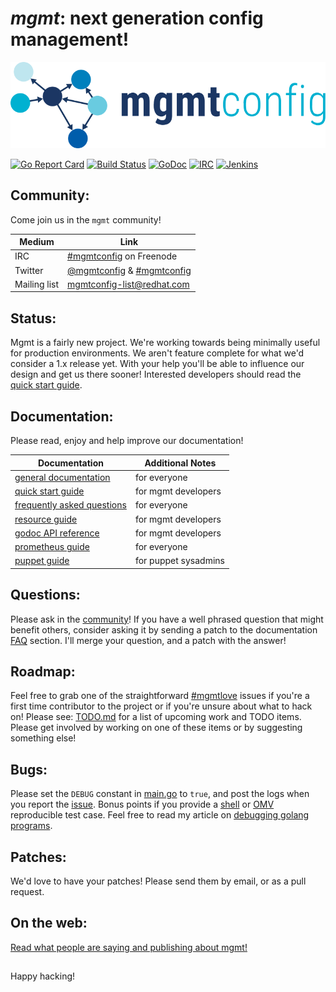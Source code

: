 # *mgmt*: next generation config management!

[![mgmt!](art/mgmt.png)](art/)

[![Go Report Card](https://goreportcard.com/badge/github.com/purpleidea/mgmt?style=flat-square)](https://goreportcard.com/report/github.com/purpleidea/mgmt)
[![Build Status](https://img.shields.io/travis/purpleidea/mgmt/master.svg?style=flat-square)](http://travis-ci.org/purpleidea/mgmt)
[![GoDoc](https://img.shields.io/badge/godoc-reference-5272B4.svg?style=flat-square)](https://godoc.org/github.com/purpleidea/mgmt)
[![IRC](https://img.shields.io/badge/irc-%23mgmtconfig-brightgreen.svg?style=flat-square)](https://webchat.freenode.net/?channels=#mgmtconfig)
[![Jenkins](https://img.shields.io/badge/jenkins-status-brightgreen.svg?style=flat-square)](https://ci.centos.org/job/purpleidea-mgmt/)

## Community:
Come join us in the `mgmt` community!

| Medium | Link |
|---|---|
| IRC | [#mgmtconfig](https://webchat.freenode.net/?channels=#mgmtconfig) on Freenode |
| Twitter | [@mgmtconfig](https://twitter.com/mgmtconfig) & [#mgmtconfig](https://twitter.com/hashtag/mgmtconfig) |
| Mailing list | [mgmtconfig-list@redhat.com](https://www.redhat.com/mailman/listinfo/mgmtconfig-list) |

## Status:
Mgmt is a fairly new project.
We're working towards being minimally useful for production environments.
We aren't feature complete for what we'd consider a 1.x release yet.
With your help you'll be able to influence our design and get us there sooner!
Interested developers should read the [quick start guide](docs/quick-start-guide.md).

## Documentation:
Please read, enjoy and help improve our documentation!

| Documentation | Additional Notes |
|---|---|
| [general documentation](docs/documentation.md) | for everyone |
| [quick start guide](docs/quick-start-guide.md) | for mgmt developers |
| [frequently asked questions](docs/faq.md) | for everyone |
| [resource guide](docs/resource-guide.md) | for mgmt developers |
| [godoc API reference](https://godoc.org/github.com/purpleidea/mgmt) | for mgmt developers |
| [prometheus guide](docs/prometheus.md) | for everyone |
| [puppet guide](docs/puppet-guide.md) | for puppet sysadmins |

## Questions:
Please ask in the [community](#community)!
If you have a well phrased question that might benefit others, consider asking it by sending a patch to the documentation [FAQ](https://github.com/purpleidea/mgmt/blob/master/docs/documentation.md#usage-and-frequently-asked-questions) section. I'll merge your question, and a patch with the answer!

## Roadmap:
Feel free to grab one of the straightforward [#mgmtlove](https://github.com/purpleidea/mgmt/labels/mgmtlove) issues if you're a first time contributor to the project or if you're unsure about what to hack on!
Please see: [TODO.md](TODO.md) for a list of upcoming work and TODO items.
Please get involved by working on one of these items or by suggesting something else!

## Bugs:
Please set the `DEBUG` constant in [main.go](https://github.com/purpleidea/mgmt/blob/master/main.go) to `true`, and post the logs when you report the [issue](https://github.com/purpleidea/mgmt/issues).
Bonus points if you provide a [shell](https://github.com/purpleidea/mgmt/tree/master/test/shell) or [OMV](https://github.com/purpleidea/mgmt/tree/master/test/omv) reproducible test case.
Feel free to read my article on [debugging golang programs](https://ttboj.wordpress.com/2016/02/15/debugging-golang-programs/).

## Patches:
We'd love to have your patches! Please send them by email, or as a pull request.

## On the web:
[Read what people are saying and publishing about mgmt!](docs/on-the-web.md)

##

Happy hacking!
